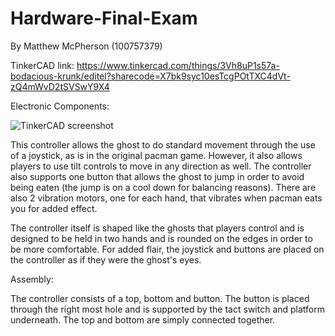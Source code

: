 # Hardware-Final-Exam

By Matthew McPherson (100757379)  

TinkerCAD link: https://www.tinkercad.com/things/3Vh8uP1s57a-bodacious-krunk/editel?sharecode=X7bk9syc10esTcgPOtTXC4dVt-zQ4mWvD2tSVSwY9X4  

Electronic Components:  

![TinkerCAD screenshot](https://user-images.githubusercontent.com/56273440/207424786-9ff245a9-242f-4ae5-a93c-dcd583125eb1.PNG)

This controller allows the ghost to do standard movement through the use of a joystick, as is in the original pacman game. However, it also allows players to use tilt controls to move in any direction as well. The controller also supports one button that allows the ghost to jump in order to avoid being eaten (the jump is on a cool down for balancing reasons). There are also 2 vibration motors, one for each hand, that vibrates when pacman eats you for added effect.  

The controller itself is shaped like the ghosts that players control and is designed to be held in two hands and is rounded on the edges in order to be more comfortable. For added flair, the joystick and buttons are placed on the controller as if they were the ghost's eyes.    

Assembly:  

The controller consists of a top, bottom and button. The button is placed through the right most hole and is supported by the tact switch and platform underneath. The top and bottom are simply connected together.  
